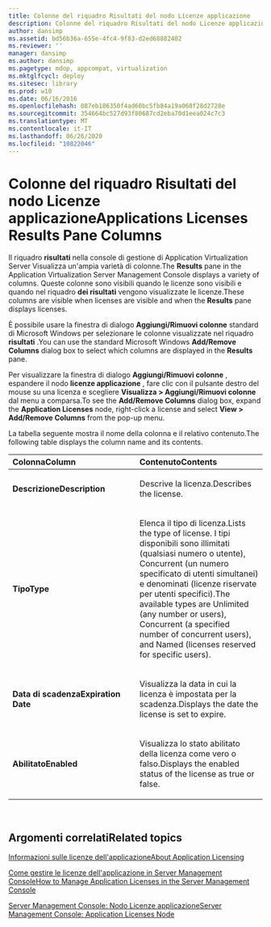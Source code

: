 ```yaml
---
title: Colonne del riquadro Risultati del nodo Licenze applicazione
description: Colonne del riquadro Risultati del nodo Licenze applicazione
author: dansimp
ms.assetid: bd56b36a-655e-4fc4-9f83-d2ed68882402
ms.reviewer: ''
manager: dansimp
ms.author: dansimp
ms.pagetype: mdop, appcompat, virtualization
ms.mktglfcycl: deploy
ms.sitesec: library
ms.prod: w10
ms.date: 06/16/2016
ms.openlocfilehash: 087eb186350f4ad60bc5fb84a19a068f28d2728e
ms.sourcegitcommit: 354664bc527d93f80687cd2eba70d1eea024c7c3
ms.translationtype: MT
ms.contentlocale: it-IT
ms.lasthandoff: 06/26/2020
ms.locfileid: "10822046"
---
```

# <span data-ttu-id="4c453-103">Colonne del riquadro Risultati del nodo Licenze applicazione</span><span class="sxs-lookup"><span data-stu-id="4c453-103">Applications Licenses Results Pane Columns</span></span>


<span data-ttu-id="4c453-104">Il riquadro **risultati** nella console di gestione di Application Virtualization Server Visualizza un'ampia varietà di colonne.</span><span class="sxs-lookup"><span data-stu-id="4c453-104">The **Results** pane in the Application Virtualization Server Management Console displays a variety of columns.</span></span> <span data-ttu-id="4c453-105">Queste colonne sono visibili quando le licenze sono visibili e quando nel riquadro **dei risultati** vengono visualizzate le licenze.</span><span class="sxs-lookup"><span data-stu-id="4c453-105">These columns are visible when licenses are visible and when the **Results** pane displays licenses.</span></span>

<span data-ttu-id="4c453-106">È possibile usare la finestra di dialogo **Aggiungi/Rimuovi colonne** standard di Microsoft Windows per selezionare le colonne visualizzate nel riquadro **risultati** .</span><span class="sxs-lookup"><span data-stu-id="4c453-106">You can use the standard Microsoft Windows **Add/Remove Columns** dialog box to select which columns are displayed in the **Results** pane.</span></span>

<span data-ttu-id="4c453-107">Per visualizzare la finestra di dialogo **Aggiungi/Rimuovi colonne** , espandere il nodo **licenze applicazione** , fare clic con il pulsante destro del mouse su una licenza e scegliere **Visualizza &gt; Aggiungi/Rimuovi colonne** dal menu a comparsa.</span><span class="sxs-lookup"><span data-stu-id="4c453-107">To see the **Add/Remove Columns** dialog box, expand the **Application Licenses** node, right-click a license and select **View &gt; Add/Remove Columns** from the pop-up menu.</span></span>

<span data-ttu-id="4c453-108">La tabella seguente mostra il nome della colonna e il relativo contenuto.</span><span class="sxs-lookup"><span data-stu-id="4c453-108">The following table displays the column name and its contents.</span></span>

<table>
<colgroup>
<col width="50%" />
<col width="50%" />
</colgroup>
<thead>
<tr class="header">
<th align="left"><span data-ttu-id="4c453-109">Colonna</span><span class="sxs-lookup"><span data-stu-id="4c453-109">Column</span></span></th>
<th align="left"><span data-ttu-id="4c453-110">Contenuto</span><span class="sxs-lookup"><span data-stu-id="4c453-110">Contents</span></span></th>
</tr>
</thead>
<tbody>
<tr class="odd">
<td align="left"><p><strong><span data-ttu-id="4c453-111">Descrizione</span><span class="sxs-lookup"><span data-stu-id="4c453-111">Description</span></span></strong></p></td>
<td align="left"><p><span data-ttu-id="4c453-112">Descrive la licenza.</span><span class="sxs-lookup"><span data-stu-id="4c453-112">Describes the license.</span></span></p></td>
</tr>
<tr class="even">
<td align="left"><p><strong><span data-ttu-id="4c453-113">Tipo</span><span class="sxs-lookup"><span data-stu-id="4c453-113">Type</span></span></strong></p></td>
<td align="left"><p><span data-ttu-id="4c453-114">Elenca il tipo di licenza.</span><span class="sxs-lookup"><span data-stu-id="4c453-114">Lists the type of license.</span></span> <span data-ttu-id="4c453-115">I tipi disponibili sono illimitati (qualsiasi numero o utente), Concurrent (un numero specificato di utenti simultanei) e denominati (licenze riservate per utenti specifici).</span><span class="sxs-lookup"><span data-stu-id="4c453-115">The available types are Unlimited (any number or users), Concurrent (a specified number of concurrent users), and Named (licenses reserved for specific users).</span></span></p></td>
</tr>
<tr class="odd">
<td align="left"><p><strong><span data-ttu-id="4c453-116">Data di scadenza</span><span class="sxs-lookup"><span data-stu-id="4c453-116">Expiration Date</span></span></strong></p></td>
<td align="left"><p><span data-ttu-id="4c453-117">Visualizza la data in cui la licenza è impostata per la scadenza.</span><span class="sxs-lookup"><span data-stu-id="4c453-117">Displays the date the license is set to expire.</span></span></p></td>
</tr>
<tr class="even">
<td align="left"><p><strong><span data-ttu-id="4c453-118">Abilitato</span><span class="sxs-lookup"><span data-stu-id="4c453-118">Enabled</span></span></strong></p></td>
<td align="left"><p><span data-ttu-id="4c453-119">Visualizza lo stato abilitato della licenza come vero o falso.</span><span class="sxs-lookup"><span data-stu-id="4c453-119">Displays the enabled status of the license as true or false.</span></span></p></td>
</tr>
</tbody>
</table>

 

## <span data-ttu-id="4c453-120">Argomenti correlati</span><span class="sxs-lookup"><span data-stu-id="4c453-120">Related topics</span></span>


[<span data-ttu-id="4c453-121">Informazioni sulle licenze dell'applicazione</span><span class="sxs-lookup"><span data-stu-id="4c453-121">About Application Licensing</span></span>](about-application-licensing.md)

[<span data-ttu-id="4c453-122">Come gestire le licenze dell'applicazione in Server Management Console</span><span class="sxs-lookup"><span data-stu-id="4c453-122">How to Manage Application Licenses in the Server Management Console</span></span>](how-to-manage-application-licenses-in-the-server-management-console.md)

[<span data-ttu-id="4c453-123">Server Management Console: Nodo Licenze applicazione</span><span class="sxs-lookup"><span data-stu-id="4c453-123">Server Management Console: Application Licenses Node</span></span>](server-management-console-application-licenses-node.md)

 

 





